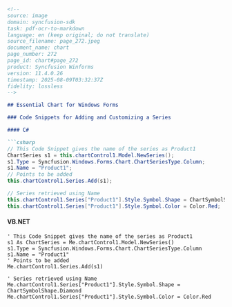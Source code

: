 ```markdown
<!--
source: image
domain: syncfusion-sdk
task: pdf-ocr-to-markdown
language: en (keep original; do not translate)
source_filename: page_272.jpeg
document_name: chart
page_number: 272
page_id: chart#page_272
product: Syncfusion Winforms
version: 11.4.0.26
timestamp: 2025-08-09T03:32:37Z
fidelity: lossless
-->

## Essential Chart for Windows Forms

### Code Snippets for Adding and Customizing a Series

#### C#

```csharp
// This Code Snippet gives the name of the series as Product1
ChartSeries s1 = this.chartControl1.Model.NewSeries();
s1.Type = Syncfusion.Windows.Forms.Chart.ChartSeriesType.Column;
s1.Name = "Product1";
// Points to be added
this.chartControl1.Series.Add(s1);

// Series retrieved using Name
this.chartControl1.Series["Product1"].Style.Symbol.Shape = ChartSymbolShape.Diamond;
this.chartControl1.Series["Product1"].Style.Symbol.Color = Color.Red;
```

#### VB.NET

```vb.net
' This Code Snippet gives the name of the series as Product1
s1 As ChartSeries = Me.chartControl1.Model.NewSeries()
s1.Type = Syncfusion.Windows.Forms.Chart.ChartSeriesType.Column
s1.Name = "Product1"
' Points to be added
Me.chartControl1.Series.Add(s1)

' Series retrieved using Name
Me.chartControl1.Series["Product1"].Style.Symbol.Shape = ChartSymbolShape.Diamond
Me.chartControl1.Series["Product1"].Style.Symbol.Color = Color.Red
```

<!-- tags: [syncfusion, winforms, chart, series, customisation] keywords: [chart series, product1, column chart, symbol shape, color] -->
```